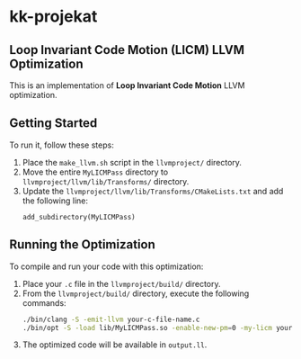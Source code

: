 # kk-projekat
## Loop Invariant Code Motion (LICM) LLVM Optimization

This is an implementation of **Loop Invariant Code Motion** LLVM optimization.

## Getting Started

To run it, follow these steps:

1. Place the `make_llvm.sh` script in the `llvmproject/` directory.
2. Move the entire `MyLICMPass` directory to `llvmproject/llvm/lib/Transforms/` directory.
3. Update the `llvmproject/llvm/lib/Transforms/CMakeLists.txt` and add the following line:
	```plaintext
	add_subdirectory(MyLICMPass)
   
## Running the Optimization

To compile and run your code with this optimization:

1. Place your `.c` file in the `llvmproject/build/` directory.
2. From the `llvmproject/build/` directory, execute the following commands:
	```bash
	./bin/clang -S -emit-llvm your-c-file-name.c
	./bin/opt -S -load lib/MyLICMPass.so -enable-new-pm=0 -my-licm your-c-file-name.ll -o output.ll
3. The optimized code will be available in `output.ll`.

